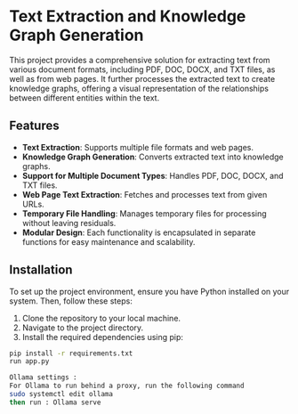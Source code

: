 # Text Extraction and Knowledge Graph Generation

This project provides a comprehensive solution for extracting text from various document formats, including PDF, DOC, DOCX, and TXT files, as well as from web pages. It further processes the extracted text to create knowledge graphs, offering a visual representation of the relationships between different entities within the text.

## Features

- **Text Extraction**: Supports multiple file formats and web pages.
- **Knowledge Graph Generation**: Converts extracted text into knowledge graphs.
- **Support for Multiple Document Types**: Handles PDF, DOC, DOCX, and TXT files.
- **Web Page Text Extraction**: Fetches and processes text from given URLs.
- **Temporary File Handling**: Manages temporary files for processing without leaving residuals.
- **Modular Design**: Each functionality is encapsulated in separate functions for easy maintenance and scalability.

## Installation

To set up the project environment, ensure you have Python installed on your system. Then, follow these steps:

1. Clone the repository to your local machine.
2. Navigate to the project directory.
3. Install the required dependencies using pip:

```bash
pip install -r requirements.txt
run app.py

Ollama settings :
For Ollama to run behind a proxy, run the following command 
sudo systemctl edit ollama
then run : Ollama serve 